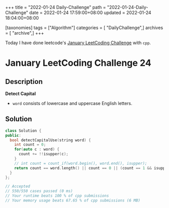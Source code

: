 +++
title = "2022-01-24 Daily-Challenge"
path = "2022-01-24-Daily-Challenge"
date = 2022-01-24 17:59:00+08:00
updated = 2022-01-24 18:04:00+08:00

[taxonomies]
tags = ["Algorithm"]
categories = [ "DailyChallenge",]
archives = [ "archive",]
+++

Today I have done leetcode's [January LeetCoding Challenge](https://leetcode.com/problems/detect-capital/) with `cpp`.

<!-- more -->

# January LeetCoding Challenge 24

## Description

**Detect Capital**

- `word` consists of lowercase and uppercase English letters.

## Solution

``` cpp
class Solution {
public:
  bool detectCapitalUse(string word) {
    int count = 0;
    for(auto c : word) {
      count += !!isupper(c);
    }
    // int count = count_if(word.begin(), word.end(), isupper);
    return count == word.length() || count == 0 || (count == 1 && isupper(word.front()));
  }
};

// Accepted
// 550/550 cases passed (0 ms)
// Your runtime beats 100 % of cpp submissions
// Your memory usage beats 67.65 % of cpp submissions (6 MB)
```
